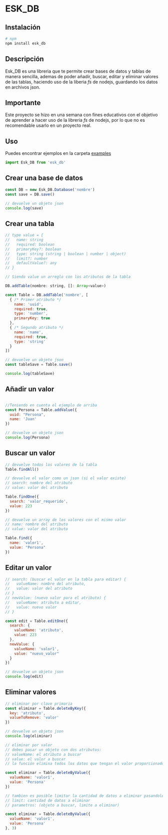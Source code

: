 # ESK_DB

## Instalación

```bash
# npm
npm install esk_db
```

## Descripción
Esk_DB es una libreria que te permite crear bases de datos y tablas de manera sencilla, ademas de poder añadir, buscar, editar y eliminar valores de las tablas, haciendo uso de la liberia *fs* de nodejs, guardando los datos en archivos json.

## Importante
Este proyecto se hizo en una semana con fines educativos con el objetivo de aprender a hacer uso de la libreria *fs* de nodejs, por lo que no es recomendable usarlo en un proyecto real.

## Uso
Puedes encontrar ejemplos en la carpeta [examples](https://github.com/efrask7/esk_db/tree/main/examples)

```javascript
import Esk_DB from 'esk_db'
```

## Crear una base de datos

```javascript
const DB = new Esk_DB.Database('nombre')
const save = DB.save()

// devuelve un objeto json
console.log(save)
```

## Crear una tabla

```javascript
// type value = {
//   name: string
//   required: boolean
//   primaryKey?: boolean
//   type: string (string | boolean | number | object)
//   limit?: number
//   defaultValue?: any
// }

// Siendo value un arreglo con los atributos de la tabla

DB.addTable(nombre: string, []: Array<value>)
```

```javascript
const Table = DB.addTable('nombre', [
  { /* Primer atributo */
    name: 'uuid',
    required: true,
    type: 'number',
    primaryKey: true
  },
  { /* Segundo atributo */
    name: 'name',
    required: true,
    type: 'string'
  } 
])

// devuelve un objeto json
const tableSave = Table.save()

console.log(tableSave)
```

## Añadir un valor

```javascript

//Teniendo en cuenta el ejemplo de arriba
const Persona = Table.addValue({
  uuid: "Persona",
  name: 'Juan'
})

// devuelve un objeto json
console.log(Persona)
```

## Buscar un valor

```javascript
// devuelve todos los valores de la tabla
Table.findAll()

// devuelve el valor como un json (si el valor existe)
// search: nombre del atributo
// value: valor del atributo

Table.findOne({
  search: 'valor_requerido',
  value: 223
})

// devuelve un array de los valores con el mismo valor
// name: nombre del atributo
// value: valor del atributo

Table.find({
  name: 'valor1',
  value: "Persona"
})
```

## Editar un valor

```javascript
// search: (buscar el valor en la tabla para editar) { 
//   valueName: nombre del atributo,
//   value: valor del atributo
// }
// newValue: (nuevo valor para el atributo) {
//   valueName: atributo a editar,
//   value: nuevo valor
// }

const edit = Table.editOne({
  search: {
    valueName: 'atributo',
    value: 223
  },
  newValue: {
    valueName: 'valor1',
    value: "nuevo_valor"
  }
})

// devuelve un objeto json
console.log(edit)
```

## Eliminar valores

```javascript
// eliminar por clave primaria
const eliminar = Table.deleteByKey({
  key: 'atributo',
  valueToRemove: 'valor'
})

// devuelve un objeto json
console.log(eliminar)

// eliminar por valor
// debes pasar un objeto con dos atributos:
// valueName: el atributo a buscar
// value: el valor a buscar
// la función elimina todos los datos que tengan el valor proporcionado

const eliminar = Table.deleteByValue({
  valueName: 'valor1',
  value: 'Persona'
})

// tambien es posible limitar la cantidad de datos a eliminar pasandole un atributo extra
// limit: cantidad de datos a eliminar
// parametros: (objeto a buscar, limite a eliminar)

const eliminar = Table.deleteByValue({
  valueName: 'valor1',
  value: 'Persona'
}, 3)
```

